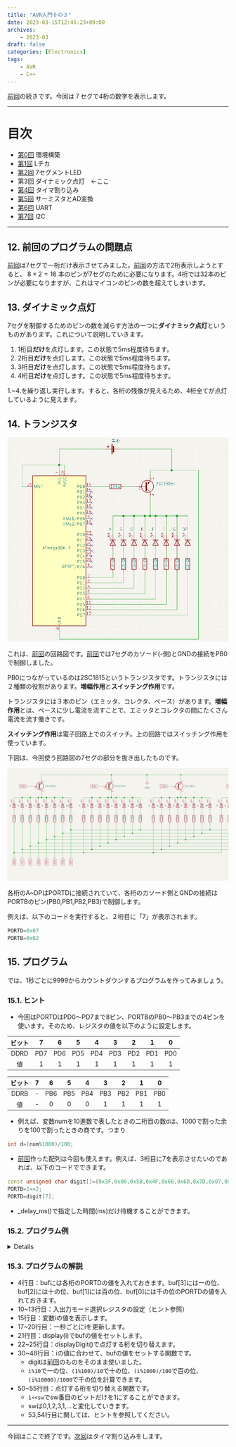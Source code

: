 ```yaml
---
title: "AVR入門その３"
date: 2023-03-15T12:45:23+09:00
archives:
    - 2023-03
draft: false
categories: [Electronics]
tags:
    - AVR
    - C++
---
```


[前回](../day2/)の続きです。今回は７セグで4桁の数字を表示します。

---

# 目次

* [第0回](../day0/) 環境構築
* [第1回](../day1/) Lチカ
* [第2回](../day2/) 7セグメントLED
* 第3回 ダイナミック点灯　←ここ
* [第4回](../day4/) タイマ割り込み
* [第5回](../day5/) サーミスタとAD変換
* [第6回](../day6/) UART
* [第7回](../day7/) I2C

---

## 12. 前回のプログラムの問題点

[前回](../day2/)は7セグで一桁だけ表示させてみました。[前回](../day2/)の方法で2桁表示しようとすると、 $8\times 2=16$ 本のピンが7セグのために必要になります。4桁では32本のピンが必要になりますが、これはマイコンのピンの数を超えてしまいます。

## 13. ダイナミック点灯

7セグを制御するためのピンの数を減らす方法の一つに**ダイナミック点灯**というものがあります。これについて説明していきます。

1. 1桁目**だけ**を点灯します。この状態で5ms程度待ちます。
2. 2桁目**だけ**を点灯します。この状態で5ms程度待ちます。
3. 3桁目**だけ**を点灯します。この状態で5ms程度待ちます。
4. 4桁目**だけ**を点灯します。この状態で5ms程度待ちます。

1.~4.を繰り返し実行します。すると、各桁の残像が見えるため、4桁全てが点灯しているように見えます。

## 14. トランジスタ

![](../day2/img/fig4.png)

これは、[前回](../day2/)の回路図です。[前回](../day2/)では7セグのカソード(-側)とGNDの接続をPB0で制御しました。

PB0につながっているのは2SC1815というトランジスタです。トランジスタには２種類の役割があります。**増幅作用**と**スイッチング作用**です。

トランジスタには３本のピン（エミッタ、コレクタ、ベース）があります。**増幅作用**とは、ベースに少し電流を流すことで、エミッタとコレクタの間にたくさん電流を流す働きです。

**スイッチング作用**は電子回路上でのスイッチ。上の回路ではスイッチング作用を使っています。

下図は、今回使う回路図の7セグの部分を抜き出したものです。

![](img/fig1.png)

各桁のA~DPはPORTDに接続されていて、各桁のカソード側とGNDの接続はPORTBのピン(PB0,PB1,PB2,PB3)で制御します。

例えば、以下のコードを実行すると、２桁目に「7」が表示されます。

```cpp
PORTD=0x07
PORTB=0x02
```
## 15. プログラム

では、1秒ごとに9999からカウントダウンするプログラムを作ってみましょう。

### 15.1. ヒント

* 今回はPORTDはPD0～PD7まで8ピン、PORTBのPB0～PB3までの4ピンを使います。そのため、レジスタの値を以下のように設定します。

|ビット|7|6|5|4|3|2|1|0|
|:-:|:-:|:-:|:-:|:-:|:-:|:-:|:-:|:-:|
|DDRD|PD7|PD6|PD5|PD4|PD3|PD2|PD1|PD0|
|値|1|1|1|1|1|1|1|1|

|ビット|7|6|5|4|3|2|1|0|
|:-:|:-:|:-:|:-:|:-:|:-:|:-:|:-:|:-:|
|DDRB|-|PB6|PB5|PB4|PB3|PB2|PB1|PB0|
|値|-|0|0|0|1|1|1|1|

* 例えば、変数numを10進数で表したときの二桁目の数dは、1000で割った余りを100で割ったときの商です。つまり
```cpp
int d=(num%1000)/100;
```
* [前回](../day2/)作った配列は今回も使えます。例えば、3桁目に7を表示させたいのであれば、以下のコードでできます。
```cpp
const unsigned char digit[]={0x3F,0x06,0x5B,0x4F,0x66,0x6D,0x7D,0x07,0x7F,0x6F};
PORTB=1<<2;
PORTD=digit[7];
```
* _delay_ms()で指定した時間(ms)だけ待機することができます。

### 15.2. プログラム例

<details>

```cpp
#include<avr/io.h>
#include<util/delay.h>

unsigned char buf[4];

void display(int i);
void displayDigit();

int main(void){
    DDRD=0xFF;
    PORTD=0b00000000;
    DDRB=0x0F;
    PORTB=0x00;

    int i=9999;
    while(1){
        i--;
        if(i<0){
            i=9999;
        }
        display(i);
        for(int d=0;d<20;d++){
            displayDigit();
            _delay_ms(5);
        }
    }
    return 0;
}

void display(int i){
	const unsigned char digit[]={0x3F,0x06,0x5B,0x4F,0x66,0x6D,0x7D,0x07,0x7F,0x6F};
	/*ピンの接続:
	 * PORTD:
	 * 	0 -> A		
	 * 	1 -> B		    A
	 * 	2 -> C		  +---+
	 * 	3 -> D		F | G |B
	 * 	4 -> E		  +---|
	 * 	5 -> F		E |   |C
	 * 	6 -> G		  +---+ .
	 * 	7 -> DP		    D   DP
	 * */
	i=i%10000;
	buf[3]=digit[i%10];
	buf[2]=digit[(i%100)/10];
	buf[1]=digit[(i%1000)/100];
	buf[0]=digit[i/1000];
}

void displayDigit(){
	static int sw=0;
	sw=(sw+1)%4;
	PORTB=1<<sw;
	PORTD=buf[sw];
}

```
</details>

### 15.3. プログラムの解説

* 4行目：bufには各桁のPORTDの値を入れておきます。buf[3]には一の位、buf[2]には十の位、buf[1]には百の位、buf[0]には千の位のPORTDの値を入れておきます。
* 10~13行目：入出力モード選択レジスタの設定（ヒント参照）
* 15行目：変数iの値を表示します。
* 17~20行目：一秒ごとにiを更新します。
* 21行目：display(i)でbufの値をセットします。
* 22~25行目：displayDigit()で点灯する桁を切り替えます。
* 30~48行目：iの値に合わせて、bufの値をセットする関数です。
    * digitは[前回](../day2/)のものをそのまま使いました。
    * `i%10`で一の位、`(1%100)/10`で十の位、`(i%1000)/100`で百の位、`(i%10000)/1000`で千の位を計算できます。
* 50~55行目：点灯する桁を切り替える関数です。
    * `1<<sw`でsw番目のビットだけを1にすることができます。
    * swは0,1,2,3,1,...と変化していきます。
    * 53,54行目に関しては、ヒントを参照してください。

---

今回はここで終了です。[次回](../day4/)はタイマ割り込みをします。